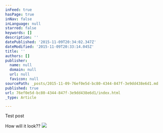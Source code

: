 ```yaml
---
inFeed: true
hasPage: true
inNav: false
inLanguage: null
starred: false
keywords: []
description: ''
datePublished: '2015-11-09T20:34:02.347Z'
dateModified: '2015-11-09T20:33:14.045Z'
title: ''
authors: []
publisher:
  name: null
  domain: null
  url: null
  favicon: null
sourcePath: _posts/2015-11-09-76ef0e5d-bc80-4344-847f-3e9dd438e6d1.md
published: true
url: 76ef0e5d-bc80-4344-847f-3e9dd438e6d1/index.html
_type: Article

---
```

Test post

How will it look??
![](https://the-grid-user-content.s3-us-west-2.amazonaws.com/a7f86293-9a01-4dc9-a71f-bbcddefc1da5.jpg)